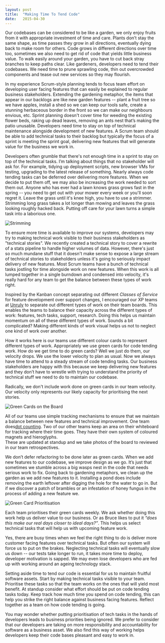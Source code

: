 ```yaml
---
layout: post
title:  "Making Time To Tend Code"
date:   2015-04-30 
---
```


Our codebases can be considered to be like a garden, we only enjoy fruits from it with appropriate investment of time and care. Plants don’t stay the same shape, as time passes they grow in all directions, eventually dying back to make room for others. Code grows in different directions over time too, sometimes we also need to get rid of code that yields little business value. To walk easily around your garden, you have to cut back stray branches to keep paths clear. Like gardeners, developers need to tend their codebases. We need time to prune sprawling code, thin out overcrowded components and tease out new services so they may flourish. 

In my experience Scrum-style planning tends to focus team effort on developing user facing features that can easily be explained to regular business stakeholders. Extending the gardening metaphor, the items that appear in our backlogs are like new garden features -- plant a fruit tree so we have apples, install a shed so we can keep our tools safe, create a stunning herbaceous border in the front so we can make our neighbours envious, etc. Sprint planning doesn't cover time for weeding the existing flower beds, raking up dead leaves, removing an ants nest that’s making the patio unusable. Developers need time to stay on top of technical maintenance alongside development of new features. A Scrum team should be able to add technical tasks to their backlog but typically the focus of a sprint is meeting the sprint goal, delivering new features that will generate value for the business we work in. 

Developers often grumble that there's not enough time in a sprint to stay on top of the technical tasks. I’m talking about things that no stakeholder will ask for. For example, tidying up deployment scripts, new browser VMs for testing, upgrading to the latest release of something. Nearly always code tending tasks can be deferred over delivering more features. When we decide to put them off, we may also be increasing the work needed to sort them out. Anyone who has ever had a lawn knows grass grows fast in the spring -- you need to get out with your mower every week or you'll soon regret it. Leave the grass until it's knee high, you have to use a strimmer. Strimming long grass takes a lot longer than mowing and leaves the grass looking roughly hacked back. Putting off care for your lawn turns a simple task into a laborious one. 

![Strimming](http://rachelcdavies.github.io/images/strimming.jpg)

To ensure more time is available to improve our systems, developers may try to making technical work visible to their business stakeholders as "technical stories". We recently created a technical story to cover a rewrite of a stats pipeline to handle higher volumes of data. However, there's just so much mundane stuff that it doesn't make sense to expose a large stream of technical stories to stakeholders unless it's going to seriously impact delivery of new features. Most Scrum teams have a bunch of technical tasks jostling for time alongside work on new features. When this work is all lumped together in a single burndown and condensed into velocity, it's really hard for any team to get the balance between these types of work right.

Inspired by the Kanban concept separating out different *Classes of Service* for feature development over support changes, I encouraged our XP teams at [Unruly](http://tech.unruly.co) to separate out different types of work on their team boards. This enables the teams to balance their capacity across the different types of work: features, tech tasks, support, research. Doing this helps us maintain momentum on all of these different types of work. Sounds a bit complicated? Making different kinds of work visual helps us not to neglect one kind of work over another.

How it works here is our teams use different colour cards to represent different types of work. Appropriately we use green cards for code tending work. How do we get time to do green cards? Well we just do them, our velocity drops. We use the lower velocity to plan as usual. Now we always have time to attend to a steady stream of code tending tasks. Our business stakeholders are happy with this because we keep delivering new features and they don’t have to wrestle with trying to understand the priority of technical stuff we need to do to maintain our codebase.

Radically, we don't include work done on green cards in our team velocity. Our velocity only represents our likely capacity for prioritising the next stories. 

![Green Cards on the Board](http://rachelcdavies.github.io/images/OldTabascoBoard.jpg)

All of our teams use simple tracking mechanisms to ensure that we maintain a balance between new features and technical improvement. One team does[dot counting](http://rachelcdavies.github.io/2014/03/03/dot-counting.html). Two of our other teams keep an area on their whiteboard for tracking where their time goes. They have their own system of coloured magnets and hieroglyphs.  
These are updated at standup and we take photos of the board to reviewed in our team retrospectives.

We don’t defer refactoring to be done later as green cards. When we add new features to our codebase, we improve design as we go. It’s just that sometimes we stumble across a big wasps nest in the code that needs serious work to fix. Going back to gardening metaphors, we clean up the garden as we add new features to it. Installing a pond does include removing the earth leftover after digging the hole for the water to go in. But if we discover a patch of brambles or an infestation of honey fungus in the process of adding a new feature we.

![Green Card Prioritisation](http://rachelcdavies.github.io/images/GreenCardPrioritisation.jpg)

Each team prioritises their green cards weekly. We ask whether doing this work help us deliver value to our business. Or as Bruce likes to put it *“does this make our real days closer to ideal days?”*. This helps us select technical tasks that will help us with upcoming feature work.

Yes, there are busy times when we feel the right thing to do is deliver more customer facing features over technical tasks. But often our system will force us to put on the brakes. Neglecting technical tasks will eventually slow us down -- our tests take longer to run, it takes more time to deploy, developer motivation is sapped. We may even lose developers who are fed up with working around an ageing technology stack.

Setting aside time to tend our code is essential for us to maintain fruitful software assets. Start by making technical tasks visible to your team. Prioritise these tasks so that the team works on the ones that will yield most benefit. At standup consider what effort should be put on code tending tasks today. Keep track how much time you spend on code tending, this can help you strike the right balance against business facing features. Reflect together as a team on how code tending is going.

You may wonder whether putting prioritisation of tech tasks in the hands of developers leads to business priorities being ignored. We prefer to consider that our developers are taking on more responsibility and accountability for software as a business asset. We also find this way of working helps developers keep their code bases pleasant and easy to work in.